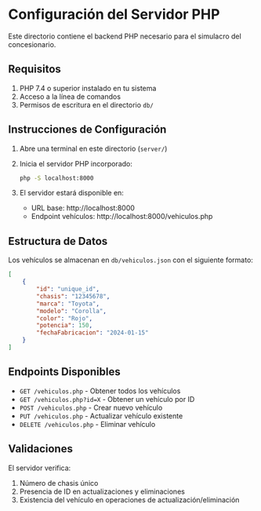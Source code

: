 # Configuración del Servidor PHP

Este directorio contiene el backend PHP necesario para el simulacro del concesionario.

## Requisitos

1. PHP 7.4 o superior instalado en tu sistema
2. Acceso a la línea de comandos
3. Permisos de escritura en el directorio `db/`

## Instrucciones de Configuración

1. Abre una terminal en este directorio (`server/`)

2. Inicia el servidor PHP incorporado:

    ```bash
    php -S localhost:8000
    ```

3. El servidor estará disponible en:
    - URL base: http://localhost:8000
    - Endpoint vehículos: http://localhost:8000/vehiculos.php

## Estructura de Datos

Los vehículos se almacenan en `db/vehiculos.json` con el siguiente formato:

```json
[
	{
		"id": "unique_id",
		"chasis": "12345678",
		"marca": "Toyota",
		"modelo": "Corolla",
		"color": "Rojo",
		"potencia": 150,
		"fechaFabricacion": "2024-01-15"
	}
]
```

## Endpoints Disponibles

-   `GET /vehiculos.php` - Obtener todos los vehículos
-   `GET /vehiculos.php?id=X` - Obtener un vehículo por ID
-   `POST /vehiculos.php` - Crear nuevo vehículo
-   `PUT /vehiculos.php` - Actualizar vehículo existente
-   `DELETE /vehiculos.php` - Eliminar vehículo

## Validaciones

El servidor verifica:

1. Número de chasis único
2. Presencia de ID en actualizaciones y eliminaciones
3. Existencia del vehículo en operaciones de actualización/eliminación
